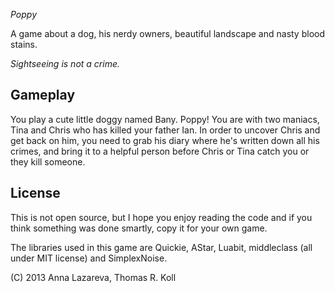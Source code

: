 
*Poppy*

A game about a dog, his nerdy owners, beautiful landscape and nasty
blood stains.

_Sightseeing is not a crime._


## Gameplay

You play a cute little doggy named Bany. Poppy! You are with two
maniacs, Tina and Chris who has killed your father Ian.
In order to uncover Chris and get back on him, you need to grab his
diary where he's written down all his crimes, and bring it to a helpful
person before Chris or Tina catch you or they kill someone.

## License

This is not open source, but I hope you enjoy reading the code and if
you think something was done smartly, copy it for your own game.

The libraries used in this game are Quickie, AStar, Luabit, middleclass
(all under MIT license) and SimplexNoise.

(C) 2013 Anna Lazareva, Thomas R. Koll
